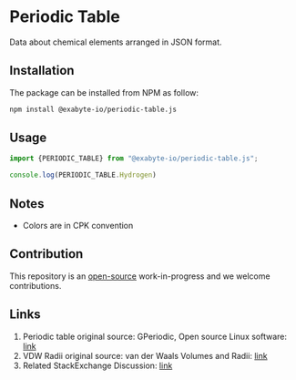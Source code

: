 # Periodic Table

Data about chemical elements arranged in JSON format.

## Installation

The package can be installed from NPM as follow:

```bash
npm install @exabyte-io/periodic-table.js

```

## Usage

```javascript
import {PERIODIC_TABLE} from "@exabyte-io/periodic-table.js";

console.log(PERIODIC_TABLE.Hydrogen)
```

## Notes

- Colors are in CPK convention

## Contribution

This repository is an [open-source](LICENSE.md) work-in-progress and we welcome contributions.

## Links

1. Periodic table original source: GPeriodic, Open source Linux software: [link](http://gperiodic.seul.org/)
2. VDW Radii original source: van der Waals Volumes and Radii: [link](https://pubs.acs.org/doi/10.1021/j100785a001)
3. Related StackExchange Discussion: [link](https://chemistry.stackexchange.com/questions/2793/where-can-i-find-a-downloadable-spreadsheet-of-element-properties#answer-2794)
